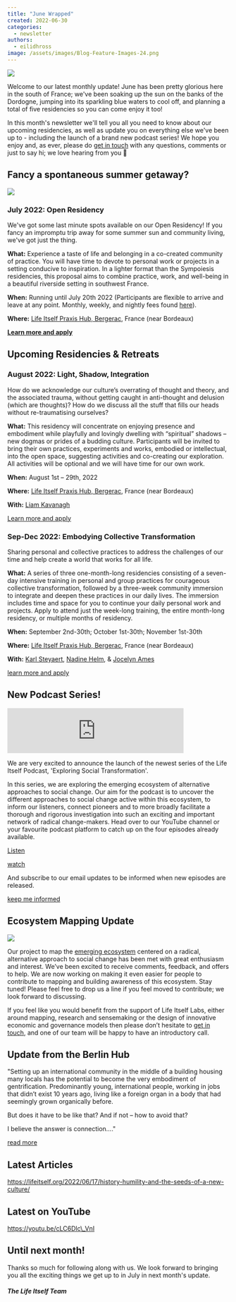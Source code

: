 ```yaml
---
title: "June Wrapped"
created: 2022-06-30
categories: 
  - newsletter
authors: 
  - eilidhross
image: /assets/images/Blog-Feature-Images-24.png
---
```


![](/assets/images/Blog-Feature-Images-24-1024x576.png)

Welcome to our latest monthly update! June has been pretty glorious here in the south of France; we've been soaking up the sun on the banks of the Dordogne, jumping into its sparkling blue waters to cool off, and planning a total of five residencies so you can come enjoy it too!

In this month's newsletter we'll tell you all you need to know about our upcoming residencies, as well as update you on everything else we've been up to - including the launch of a brand new podcast series! We hope you enjoy and, as ever, please do [get in touch](https://lifeitself.org/contact/) with any questions, comments or just to say hi; we love hearing from you 💛

## Fancy a spontaneous summer getaway?

![](/assets/images/IMG_3391-1024x768.jpg)

### July 2022: Open Residency

We've got some last minute spots available on our Open Residency! If you fancy an impromptu trip away for some summer sun and community living, we've got just the thing.

**What:** Experience a taste of life and belonging in a co-created community of practice. You will have time to devote to personal work or projects in a setting conducive to inspiration. In a lighter format than the Sympoiesis residencies, this proposal aims to combine practice, work, and well-being in a beautiful riverside setting in southwest France.

**When:** Running until July 20th 2022 (Participants are flexible to arrive and leave at any point. Monthly, weekly, and nightly fees found [here](https://lifeitself.org/open-residency/)).

**Where:** [Life Itself Praxis Hub, Bergerac](https://lifeitself.org/hubs/bergerac/), France (near Bordeaux)

[**Learn more and apply**](https://lifeitself.org/open-residency/)

## Upcoming Residencies & Retreats

### August 2022: Light, Shadow, Integration

How do we acknowledge our culture’s overrating of thought and theory, and the associated trauma, without getting caught in anti-thought and delusion (which are thoughts)? How do we discuss all the stuff that fills our heads without re-traumatising ourselves?

**What:** This residency will concentrate on enjoying presence and embodiment while playfully and lovingly dwelling with “spiritual” shadows – new dogmas or prides of a budding culture. Participants will be invited to bring their own practices, experiments and works, embodied or intellectual, into the open space, suggesting activities and co-creating our exploration. All activities will be optional and we will have time for our own work.

**When:** August 1st – 29th, 2022

**Where:** [Life Itself Praxis Hub, Bergerac](https://lifeitself.org/hubs/bergerac/), France (near Bordeaux)

**With:** [Liam Kavanagh](https://lifeitself.org/people/)

[Learn more and apply](https://lifeitself.org/light-shadow-integration/)

### Sep-Dec 2022: Embodying Collective Transformation

Sharing personal and collective practices to address the challenges of our time and help create a world that works for all life.

**What:** A series of three one-month-long residencies consisting of a seven-day intensive training in personal and group practices for courageous collective transformation, followed by a three-week community immersion to integrate and deepen these practices in our daily lives. The immersion includes time and space for you to continue your daily personal work and projects. Apply to attend just the week-long training, the entire month-long residency, or multiple months of residency.

**When:** September 2nd-30th; October 1st-30th; November 1st-30th

**Where:** [Life Itself Praxis Hub, Bergerac](https://lifeitself.org/hubs/bergerac/), France (near Bordeaux)

**With:** [Karl Steyaert](http://www.karlsteyaert.com/), [Nadine Helm](https://www.embracing-life.com/), & [Jocelyn Ames](https://becomingtogether.net/)

[learn more and apply](https://lifeitself.org/embodying-collective-transformation/)

## New Podcast Series!

<iframe src="https://anchor.fm/life-itself/embed/episodes/Exploring-Social-Transformation--Life-Itself-Labs-e1j3h62/a-a7gpq18" height="102px" width="400px" frameborder="0" scrolling="no"></iframe>

We are very excited to announce the launch of the newest series of the Life Itself Podcast, 'Exploring Social Transformation'.

In this series, we are exploring the emerging ecosystem of alternative approaches to social change. Our aim for the podcast is to uncover the different approaches to social change active within this ecosystem, to inform our listeners, connect pioneers and to more broadly facilitate a thorough and rigorous investigation into such an exciting and important network of radical change-makers. Head over to our YouTube channel or your favourite podcast platform to catch up on the four episodes already available.

[Listen](https://anchor.fm/life-itself)

[watch](https://www.youtube.com/channel/UCmBq3VO9w_MLTKD_CHsYN-Q)

And subscribe to our email updates to be informed when new episodes are released.

[keep me informed](https://lifeitself.org/contact/)

## Ecosystem Mapping Update

![](/assets/images/Screenshot-2022-06-09-at-14.51.41-1-1024x531.png)

Our project to map the [emerging ecosystem](https://ecosystem.lifeitself.org/) centered on a radical, alternative approach to social change has been met with great enthusiasm and interest. We’ve been excited to receive comments, feedback, and offers to help. We are now working on making it even easier for people to contribute to mapping and building awareness of this ecosystem. Stay tuned! Please feel free to drop us a line if you feel moved to contribute; we look forward to discussing.

If you feel like you would benefit from the support of Life Itself Labs, either around mapping, research and sensemaking or the design of innovative economic and governance models then please don’t hesitate to [get in touch](https://lifeitself.org/contact/), and one of our team will be happy to have an introductory call.

## Update from the Berlin Hub

"Setting up an international community in the middle of a building housing many locals has the potential to become the very embodiment of gentrification. Predominantly young, international people, working in jobs that didn’t exist 10 years ago, living like a foreign organ in a body that had seemingly grown organically before.

But does it have to be like that? And if not – how to avoid that?

I believe the answer is connection...."

[read more](https://lifeitself.org/2022/06/25/people-and-practice-at-the-berlin-hub/)

## Latest Articles

https://lifeitself.org/2022/06/17/history-humility-and-the-seeds-of-a-new-culture/

## Latest on YouTube

https://youtu.be/cLC6Dlc\_VnI

## Until next month!

Thanks so much for following along with us. We look forward to bringing you all the exciting things we get up to in July in next month's update.

##### The Life Itself Team
